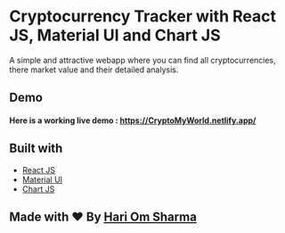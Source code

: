 # Cryptocurrency Tracker with React JS, Material UI and Chart JS
A simple and attractive webapp where you can find all cryptocurrencies, there market value and their detailed analysis.
## Demo
#### Here is a working live demo :  https://CryptoMyWorld.netlify.app/

## Built with 

- [React JS](https://reactjs.org/)
- [Material UI](https://v4.mui.com/)
- [Chart JS](https://reactchartjs.github.io/react-chartjs-2/#/)

## Made with ♥ By [Hari Om Sharma](https://hariomsharma.netlify.app)


